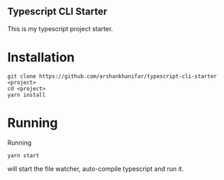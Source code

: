 ## Typescript CLI Starter

This is my typescript project starter.

# Installation

```
git clone https://github.com/arshankhanifar/typescript-cli-starter <project>
cd <project>
yarn install
```

# Running

Running

```
yarn start
```

will start the file watcher, auto-compile typescript and run it.
